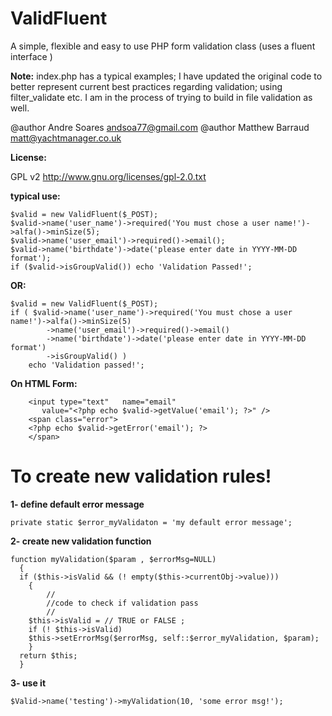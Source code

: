  ValidFluent
======
 A simple, flexible and easy to use PHP form validation class
 (uses a fluent interface )


**Note:** index.php  has a typical examples; I have updated the original code to better represent current best practices regarding validation; using filter_validate etc. I am in the process of trying to build in file validation as well.

@author Andre Soares  andsoa77@gmail.com
@author Matthew Barraud  matt@yachtmanager.co.uk

**License:**

GPL v2 http://www.gnu.org/licenses/gpl-2.0.txt


**typical use:**

    $valid = new ValidFluent($_POST);
    $valid->name('user_name')->required('You must chose a user name!')->alfa()->minSize(5);
    $valid->name('user_email')->required()->email();
    $valid->name('birthdate')->date('please enter date in YYYY-MM-DD format');
    if ($valid->isGroupValid()) echo 'Validation Passed!';

 **OR:**

    $valid = new ValidFluent($_POST);
  	if ( $valid->name('user_name')->required('You must chose a user name!')->alfa()->minSize(5)
  		    ->name('user_email')->required()->email()
  		    ->name('birthdate')->date('please enter date in YYYY-MM-DD format')
  		    ->isGroupValid() )
  	    echo 'Validation passed!';


  **On HTML Form:**
  <form method="POST">

  	    <input type="text"   name="email"
  		   value="<?php echo $valid->getValue('email'); ?>" />
  	    <span class="error">
  		<?php echo $valid->getError('email'); ?>
  	    </span>




#  To create new validation rules!

**1- define default error message**

    private static $error_myValidaton = 'my default error message';

**2- create new validation function**

    function myValidation($param , $errorMsg=NULL)
      {
      if ($this->isValid && (! empty($this->currentObj->value)))
	    {
	    	//
	    	//code to check if validation pass
	    	//
	   	$this->isValid = // TRUE or FALSE ;
		if (! $this->isValid)
		$this->setErrorMsg($errorMsg, self::$error_myValidation, $param);
    	}
      return $this;
      }

**3- use it**

    $Valid->name('testing')->myValidation(10, 'some error msg!');
